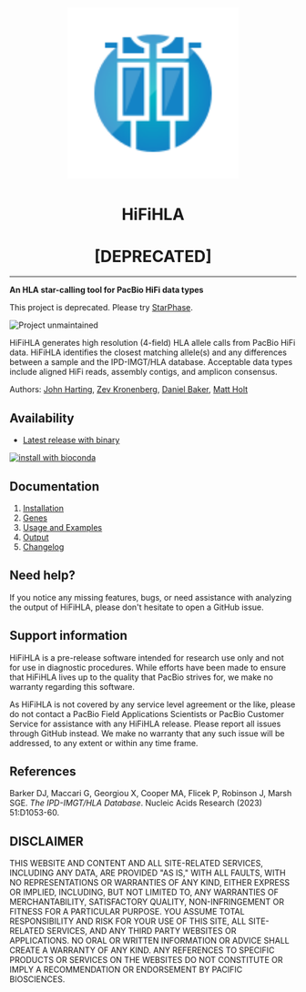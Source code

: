 <h1 align="center"><img width="300px" src="figures/logo_HiFiHLA.svg"/></h1>

<h1 align="center">HiFiHLA</h1>
<h1 align="center">[DEPRECATED]</h1>

***
**An HLA star-calling tool for PacBio HiFi data types** 

This project is deprecated. Please try [StarPhase](https://github.com/PacificBiosciences/pb-StarPhase).

![Project unmaintained](https://img.shields.io/badge/project-unmaintained-red.svg)

  
HiFiHLA generates high resolution (4-field) HLA allele calls from PacBio HiFi data.  HiFiHLA identifies the closest matching allele(s) and any differences between a sample and the IPD-IMGT/HLA database. Acceptable data types include aligned HiFi reads, assembly contigs, and amplicon consensus.

Authors: [John Harting](https://github.com/jrharting), [Zev Kronenberg](https://github.com/zeeev), [Daniel Baker](https://github.com/dnbaker), [Matt Holt](https://github.com/holtjma)

## Availability
* [Latest release with binary](https://github.com/PacificBiosciences/HiFiHLA/releases/latest)

[![install with bioconda](https://img.shields.io/badge/install%20with-bioconda-brightgreen.svg?style=flat)](http://bioconda.github.io/recipes/hifihla/README.html)

## Documentation
1. [Installation](docs/install.md)
2. [Genes](docs/genes.md)
3. [Usage and Examples](docs/usage.md)
4. [Output](docs/output.md)
6. [Changelog](docs/changelog.md)

## Need help?
If you notice any missing features, bugs, or need assistance with analyzing the output of HiFiHLA, 
please don't hesitate to open a GitHub issue.

## Support information
HiFiHLA is a pre-release software intended for research use only and not for use in diagnostic procedures. 
While efforts have been made to ensure that HiFiHLA lives up to the quality that PacBio strives for, we make no warranty regarding this software.

As HiFiHLA is not covered by any service level agreement or the like, please do not contact a PacBio Field Applications Scientists or PacBio Customer Service for assistance with any HiFiHLA release. 
Please report all issues through GitHub instead. 
We make no warranty that any such issue will be addressed, to any extent or within any time frame.

## References <a name="references"></a>
Barker DJ, Maccari G, Georgiou X, Cooper MA, Flicek P, Robinson J, Marsh SGE. _The IPD-IMGT/HLA Database_. Nucleic Acids Research (2023) 51:D1053-60.

## DISCLAIMER
THIS WEBSITE AND CONTENT AND ALL SITE-RELATED SERVICES, INCLUDING ANY DATA, ARE PROVIDED "AS IS," WITH ALL FAULTS, WITH NO REPRESENTATIONS OR WARRANTIES OF ANY KIND, EITHER EXPRESS OR IMPLIED, INCLUDING, BUT NOT LIMITED TO, ANY WARRANTIES OF MERCHANTABILITY, SATISFACTORY QUALITY, NON-INFRINGEMENT OR FITNESS FOR A PARTICULAR PURPOSE. YOU ASSUME TOTAL RESPONSIBILITY AND RISK FOR YOUR USE OF THIS SITE, ALL SITE-RELATED SERVICES, AND ANY THIRD PARTY WEBSITES OR APPLICATIONS. NO ORAL OR WRITTEN INFORMATION OR ADVICE SHALL CREATE A WARRANTY OF ANY KIND. ANY REFERENCES TO SPECIFIC PRODUCTS OR SERVICES ON THE WEBSITES DO NOT CONSTITUTE OR IMPLY A RECOMMENDATION OR ENDORSEMENT BY PACIFIC BIOSCIENCES.
